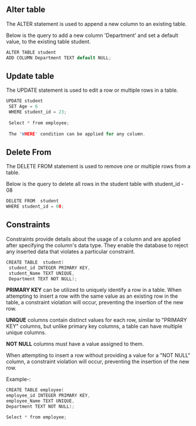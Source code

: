 ## Alter table ##

The ALTER statement is used to append a new column to an existing table. 

Below is the query to add a new column 'Department' and set a default value, to the existing table student.


```c
ALTER TABLE student
ADD COLUMN Department TEXT default NULL;
```


## Update table ##
The UPDATE statement is used to edit a row or multiple rows in a table. 

```c
UPDATE student
 SET Age = 6
 WHERE student_id = 23;   
 
 Select * from employee;
 
 The 'WHERE' condition can be applied for any column.
 ```
 
 
## Delete From ##
 
 The DELETE FROM statement is used to remove one or multiple rows from a table.
 
 Below is the query to delete all rows in the student table with student_id - 08
 
 ```c
 DELETE FROM  student
 WHERE student_id = 08;
 ```
 
 
 ## Constraints ##

Constraints provide details about the usage of a column and are applied after specifying the column's data type. 
They enable the database to reject any inserted data that violates a particular constraint. 

```c
CREATE TABLE  student(
 student_id INTEGER PRIMARY KEY,
 student_Name TEXT UNIQUE,
 Department TEXT NOT NULL); 
 ```
 
**PRIMARY KEY**
can be utilized to uniquely identify a row in a table.
When attempting to insert a row with the same value as an existing row in the table, a constraint violation will occur, preventing the insertion of the new row.


**UNIQUE**
columns contain distinct values for each row, similar to "PRIMARY KEY" columns, but unlike primary key columns, a table can have multiple unique columns.


**NOT NULL**
columns must have a value assigned to them. 


When attempting to insert a row without providing a value for a "NOT NULL" column, a constraint violation will occur, preventing the insertion of the new row.

 
 
 Example-:
 
 ```c
 CREATE TABLE employee(
 employee_id INTEGER PRIMARY KEY,
 employee_Name TEXT UNIQUE,
 Department TEXT NOT NULL); 
 
 Select * from employee;
 ```
 
 
 
 
 
 
 
 
 

